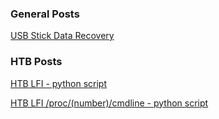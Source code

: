
### General Posts

[USB Stick Data Recovery](https://wanatry.github.io/2023/03/17/USB_Stick_Data_Recovery.html)


### HTB Posts

[HTB LFI - python script](https://wanatry.github.io/2023/03/20/HTB_LFI.html)

[HTB LFI /proc/(number)/cmdline - python script](https://wanatry.github.io/2023/03/20/HTB_proc-cmdline.html)
